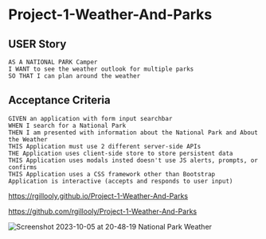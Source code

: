 # Project-1-Weather-And-Parks

## USER Story

```
AS A NATIONAL PARK Camper
I WANT to see the weather outlook for multiple parks
SO THAT I can plan around the weather

```

## Acceptance Criteria

```
GIVEN an application with form input searchbar
WHEN I search for a National Park
THEN I am presented with information about the National Park and About the Weather
THIS Application must use 2 different server-side APIs
THE Application uses client-side store to store persistent data
THIS Application uses modals insted doesn't use JS alerts, prompts, or confirms
THIS Application uses a CSS framework other than Bootstrap
Application is interactive (accepts and responds to user input)

```
https://rgillooly.github.io/Project-1-Weather-And-Parks



https://github.com/rgillooly/Project-1-Weather-And-Parks

![Screenshot 2023-10-05 at 20-48-19 National Park Weather](https://github.com/rgillooly/Project-1-Weather-And-Parks/assets/5600528/55dac4ec-deb9-486f-b212-73fc2357700c)
